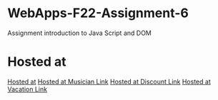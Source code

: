 # WebApps-F22-Assignment-6
Assignment introduction to Java Script and DOM
# Hosted at
[Hosted at]( https://44-563-web-apps-f22.github.io/44563-webapps-assignment-6-s555352/)
[Hosted at Musician Link](musician.html)
[Hosted at Discount Link](discount.html)
[Hosted at Vacation Link](vacation.html)